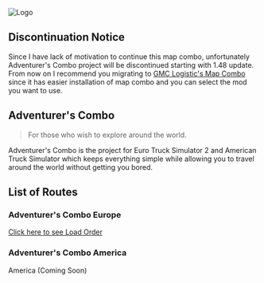 ![Logo](https://codeberg.org/RoonMoonlight/AdventurersCombo/raw/branch/main/images/Adventurer%27s%20Combo%20Banner.svg)

## Discontinuation Notice
Since I have lack of motivation to continue this map combo,  unfortunately Adventurer's Combo project will be discontinued starting with 1.48 update. From now on I recommend you migrating to [GMC Logistic's Map Combo](https://www.gmc-logistics.co.uk/) since it has easier installation of map combo and you can select the mod you want to use.

## Adventurer's Combo
> For those who wish to explore around the world.

Adventurer's Combo is the project for Euro Truck Simulator 2 and American Truck Simulator which keeps everything simple while allowing you to travel around the world without getting you bored.

## List of Routes
### Adventurer's Combo Europe
[Click here to see Load Order](https://codeberg.org/RoonMoonlight/AdventurersCombo/src/branch/main/EUROPE.md)
### Adventurer's Combo America
America (Coming Soon)